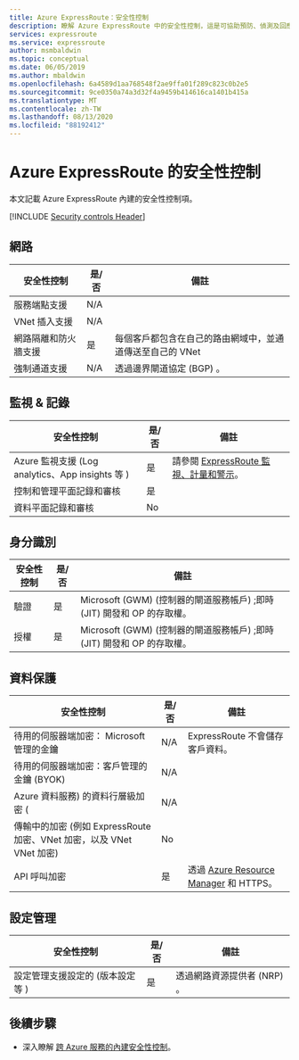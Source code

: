 ```yaml
---
title: Azure ExpressRoute：安全性控制
description: 瞭解 Azure ExpressRoute 中的安全性控制，這是可協助預防、偵測及回應安全性弱點的品質或功能。
services: expressroute
ms.service: expressroute
author: msmbaldwin
ms.topic: conceptual
ms.date: 06/05/2019
ms.author: mbaldwin
ms.openlocfilehash: 6a4589d1aa768548f2ae9ffa01f289c823c0b2e5
ms.sourcegitcommit: 9ce0350a74a3d32f4a9459b414616ca1401b415a
ms.translationtype: MT
ms.contentlocale: zh-TW
ms.lasthandoff: 08/13/2020
ms.locfileid: "88192412"
---
```

# <a name="security-controls-for-azure-expressroute"></a>Azure ExpressRoute 的安全性控制

本文記載 Azure ExpressRoute 內建的安全性控制項。

[!INCLUDE [Security controls Header](../../includes/security-controls-header.md)]

## <a name="network"></a>網路

| 安全性控制 | 是/否 | 備註 |
|---|---|--|
| 服務端點支援| N/A |  |
| VNet 插入支援| N/A | |
| 網路隔離和防火牆支援| 是 | 每個客戶都包含在自己的路由網域中，並通道傳送至自己的 VNet |
| 強制通道支援| N/A | 透過邊界閘道協定 (BGP) 。 |

## <a name="monitoring--logging"></a>監視 & 記錄

| 安全性控制 | 是/否 | 備註|
|---|---|--|
| Azure 監視支援 (Log analytics、App insights 等 ) | 是 | 請參閱 [ExpressRoute 監視、計量和警示](expressroute-monitoring-metrics-alerts.md)。|
| 控制和管理平面記錄和審核| 是 |  |
| 資料平面記錄和審核| No |   |

## <a name="identity"></a>身分識別

| 安全性控制 | 是/否 | 備註|
|---|---|--|
| 驗證| 是 | Microsoft (GWM)  (控制器的閘道服務帳戶) ;即時 (JIT) 開發和 OP 的存取權。 |
| 授權|  是 |Microsoft (GWM)  (控制器的閘道服務帳戶) ;即時 (JIT) 開發和 OP 的存取權。 |

## <a name="data-protection"></a>資料保護

| 安全性控制 | 是/否 | 備註 |
|---|---|--|
| 待用的伺服器端加密： Microsoft 管理的金鑰 |  N/A | ExpressRoute 不會儲存客戶資料。 |
| 待用的伺服器端加密：客戶管理的金鑰 (BYOK)  | N/A |  |
| Azure 資料服務) 的資料行層級加密 (| N/A | |
| 傳輸中的加密 (例如 ExpressRoute 加密、VNet 加密，以及 VNet VNet 加密) | No | |
| API 呼叫加密| 是 | 透過 [Azure Resource Manager](../azure-resource-manager/index.yml) 和 HTTPS。 |


## <a name="configuration-management"></a>設定管理

| 安全性控制 | 是/否 | 備註|
|---|---|--|
| 設定管理支援設定的 (版本設定等 ) | 是 | 透過網路資源提供者 (NRP) 。 |

## <a name="next-steps"></a>後續步驟

- 深入瞭解 [跨 Azure 服務的內建安全性控制](../security/fundamentals/security-controls.md)。